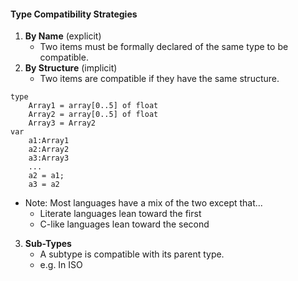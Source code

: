 #### Type Compatibility Strategies
1. **By Name** (explicit)
	- Two items must be formally declared of the same type to be compatible.
2. **By Structure** (implicit)
	- Two items are compatible if they have the same structure.
```
type
	Array1 = array[0..5] of float
	Array2 = array[0..5] of float
	Array3 = Array2
var
	a1:Array1
	a2:Array2
	a3:Array3
	...
	a2 = a1;
	a3 = a2
```
- Note: Most languages have a mix of the two except that...
	- Literate languages lean toward the first
	- C-like languages lean toward the second
3. **Sub-Types**
	- A subtype is compatible with its parent type.
	- e.g. In ISO